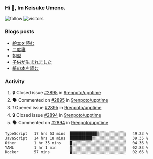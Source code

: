### Hi 👋, Im Keisuke Umeno.

<!--
**9renpoto/9renpoto** is a ✨ _special_ ✨ repository because its `README.md` (this file) appears on your GitHub profile.

Here are some ideas to get you started:

- 🔭 I’m currently working on ...
- 🌱 I’m currently learning ...
- 👯 I’m looking to collaborate on ...
- 🤔 I’m looking for help with ...
- 💬 Ask me about ...
- 📫 How to reach me: ...
- 😄 Pronouns: ...
- ⚡ Fun fact: ...
-->

![follow](https://img.shields.io/github/followers/9renpoto?label=Follow&style=social)
![visitors](https://komarev.com/ghpvc/?username=9renpoto&label=Profile%20views&color=0e75b6&style=flat)

### Blogs posts

<!-- BLOG-POST-LIST:START -->
- [絵本を読む](https://9renpoto.win/entry/2024/07/26/picture_book)
- [二度寝](https://9renpoto.win/entry/2024/07/18/going_back_to_sleep)
- [朝型](https://9renpoto.win/entry/2024/05/29/im-an-early)
- [子供が生まれました](https://9renpoto.win/entry/2024/04/18/hello-world)
- [紙の本を読む](https://9renpoto.win/entry/2024/02/25/reading-papar-book)
<!-- BLOG-POST-LIST:END -->

### Activity

<!--START_SECTION:activity-->
1. 🔒 Closed issue [#2895](https://github.com/9renpoto/upptime/issues/2895) in [9renpoto/upptime](https://github.com/9renpoto/upptime)
2. 🗣 Commented on [#2895](https://github.com/9renpoto/upptime/issues/2895#issuecomment-2270365589) in [9renpoto/upptime](https://github.com/9renpoto/upptime)
3. ❗ Opened issue [#2895](https://github.com/9renpoto/upptime/issues/2895) in [9renpoto/upptime](https://github.com/9renpoto/upptime)
4. 🔒 Closed issue [#2894](https://github.com/9renpoto/upptime/issues/2894) in [9renpoto/upptime](https://github.com/9renpoto/upptime)
5. 🗣 Commented on [#2894](https://github.com/9renpoto/upptime/issues/2894#issuecomment-2267524803) in [9renpoto/upptime](https://github.com/9renpoto/upptime)
<!--END_SECTION:activity-->

<!--START_SECTION:waka-->

```txt
TypeScript   17 hrs 53 mins  ████████████▒░░░░░░░░░░░░   49.23 %
JavaScript   14 hrs 18 mins  ██████████░░░░░░░░░░░░░░░   39.35 %
Other        1 hr 35 mins    █░░░░░░░░░░░░░░░░░░░░░░░░   04.36 %
YAML         1 hr 1 min      ▓░░░░░░░░░░░░░░░░░░░░░░░░   02.83 %
Docker       57 mins         ▓░░░░░░░░░░░░░░░░░░░░░░░░   02.66 %
```

<!--END_SECTION:waka-->
